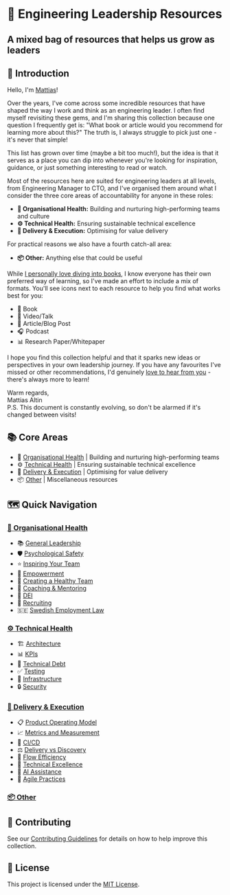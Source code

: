 # 🌱 Engineering Leadership Resources

## A mixed bag of resources that helps us grow as leaders

## 👋 Introduction

Hello, I'm [Mattias](https://www.linkedin.com/in/mattiasaltin/)\!

Over the years, I've come across some incredible resources that have shaped the way I work and think as an engineering leader. I often find myself revisiting these gems, and I'm sharing this collection because one question I frequently get is: "What book or article would you recommend for learning more about this?" The truth is, I always struggle to pick just one - it's never that simple!

This list has grown over time (maybe a bit too much!), but the idea is that it serves as a place you can dip into whenever you're looking for inspiration, guidance, or just something interesting to read or watch.

Most of the resources here are suited for engineering leaders at all levels, from Engineering Manager to CTO, and I've organised them around what I consider the three core areas of accountability for anyone in these roles:

- **🧠 Organisational Health:** Building and nurturing high-performing teams and culture  
- **⚙️ Technical Health:** Ensuring sustainable technical excellence  
- **🚀 Delivery & Execution:** Optimising for value delivery

For practical reasons we also have a fourth catch-all area:

- **📦 Other:** Anything else that could be useful

While [I personally love diving into books](https://www.goodreads.com/review/list/67804807-mattias-altin?utf8=%E2%9C%93&ref=nav_mybooks&shelf=read&utf8=%E2%9C%93&title=mattias-altin&per_page=infinite), I know everyone has their own preferred way of learning, so I've made an effort to include a mix of formats. You'll see icons next to each resource to help you find what works best for you:

- 📘 Book  
- 🎥 Video/Talk  
- 📄 Article/Blog Post  
- 🎧 Podcast  
- 📊 Research Paper/Whitepaper

I hope you find this collection helpful and that it sparks new ideas or perspectives in your own leadership journey. If you have any favourites I've missed or other recommendations, I'd genuinely [love to hear from you](CONTRIBUTING.md) - there's always more to learn!

Warm regards,  
Mattias Altin  
P.S. This document is constantly evolving, so don't be alarmed if it's changed between visits!

## 📚 Core Areas

- 🧠 [Organisational Health](org-health/) | Building and nurturing high-performing teams
- ⚙️ [Technical Health](tech-health/) | Ensuring sustainable technical excellence
- 🚀 [Delivery & Execution](delivery-execution/) | Optimising for value delivery
- 📦 [Other](other/) | Miscellaneous resources

## 🗺️ Quick Navigation

### [🧠 Organisational Health](org-health/)

- 📚 [General Leadership](org-health/general-leadership.md)
- 🛡️ [Psychological Safety](org-health/psychological-safety.md)
- ⭐ [Inspiring Your Team](org-health/inspiring-your-team.md)
- 🔑 [Empowerment](org-health/empowerment.md)
- 🤝 [Creating a Healthy Team](org-health/creating-a-healthy-effective-team.md)
- 🎯 [Coaching & Mentoring](org-health/coaching-and-mentoring.md)
- 🌈 [DEI](org-health/dei.md)
- 🧲 [Recruiting](org-health/recruiting.md)
- 🇸🇪 [Swedish Employment Law](org-health/swedish-employment-law.md)

### [⚙️ Technical Health](tech-health/)

- 🏗️ [Architecture](tech-health/architecture.md)
- 📊 [KPIs](tech-health/kpis.md)
- 💸 [Technical Debt](tech-health/technical-debt.md)
- ✅ [Testing](tech-health/testing.md)
- 🔧 [Infrastructure](tech-health/infrastructure.md)
- 🔒 [Security](tech-health/security.md)

### [🚀 Delivery & Execution](delivery-execution/)

- 📋 [Product Operating Model](delivery-execution/product-operating-model.md)
- 📈 [Metrics and Measurement](delivery-execution/metrics-and-measurement.md)
- 🔄 [CI/CD](delivery-execution/continuous-integration-and-delivery.md)
- ⚖️ [Delivery vs Discovery](delivery-execution/balancing-delivery-vs-discovery.md)
- 🌊 [Flow Efficiency](delivery-execution/flow-efficiency.md)
- 💫 [Technical Excellence](delivery-execution/technical-excellence-in-delivery.md)
- 🤖 [AI Assistance](delivery-execution/ai-assistance.md)
- 🤸 [Agile Practices](delivery-execution/agile-practices.md)

### [📦 Other](other/)

## 🤝 Contributing

See our [Contributing Guidelines](CONTRIBUTING.md) for details on how to help improve this collection.

## 📝 License

This project is licensed under the [MIT License](../LICENSE).
